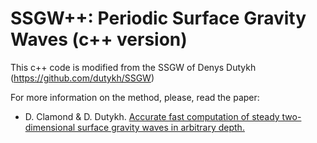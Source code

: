# SSGW++: Periodic Surface Gravity Waves (c++ version)

This c++ code is modified from the SSGW of Denys Dutykh (https://github.com/dutykh/SSGW)

For more information on the method, please, read the paper:

* D. Clamond & D. Dutykh. [Accurate fast computation of steady two-dimensional surface gravity waves in arbitrary depth.](https://www.cambridge.org/core/journals/journal-of-fluid-mechanics/article/accurate-fast-computation-of-steady-twodimensional-surface-gravity-waves-in-arbitrary-depth/7EE9C8794F7565272A12EB2F0C9DDF72)
